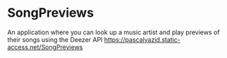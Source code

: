 # SongPreviews
An application where you can look up a music artist and play previews of their songs using the Deezer API
https://pascalyazid.static-access.net/SongPreviews
